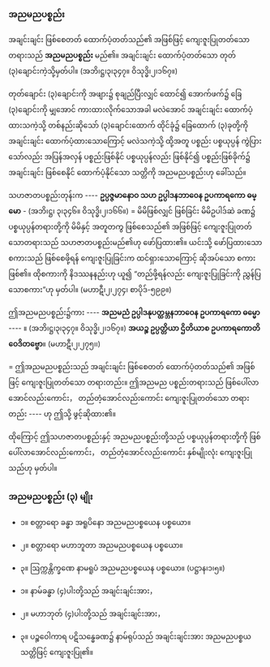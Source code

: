 ### အညမညပစ္စည်း

အချင်းချင်း ဖြစ်စေတတ် ထောက်ပံ့တတ်သည်၏ အဖြစ်ဖြင့် ကျေးဇူးပြုတတ်သော တရားသည် **အညမညပစ္စည်း** မည်၏။ 
အချင်းချင်း ထောက်ပံ့တတ်သော တုတ် (၃)ချောင်းကဲ့သို့မှတ်ပါ။
(အဘိ၊ဋ္ဌ၊၃၊၃၄၇။ ဝိသုဒ္ဓိ၊၂၊၁၆၇။)

တုတ်ချောင်း (၃)ချောင်းကို အဖျား၌ စုချည်ပြီးလျှင် ထောင်၍ အောက်ဖက်၌ ခြေ (၃)ချောင်းကို မျှအောင် ကားထားလိုက်သောအခါ မလဲအောင် အချင်းချင်း ထောက်ပံ့ထားသကဲ့သို့ တစ်နည်းဆိုသော် (၃)ချောင်းထောက် ထိုင်ခုံ၌ ခြေထောက် (၃)ခုတို့ကို အချင်းချင်း ထောက်ပံ့ထားသောကြောင့် မလဲသကဲ့သို့ ထို့အတူ ပစ္စည်း ပစ္စယုပ္ပန် ကွဲပြားသော်လည်း အပြန်အလှန် ပစ္စည်းဖြစ်နိုင် ပစ္စယုပ္ပန်လည်း ဖြစ်နိုင်၍ ပစ္စည်းဖြစ်ခိုက်၌ အချင်းချင်း ဖြစ်စေနိုင် ထောက်ပံ့နိုင်သော သတ္တိကို အညမညပစ္စည်းဟု ခေါ်သည်။

သဟဇာတပစ္စည်းတုန်းက ---- **ဥပ္ပဇ္ဇမာနောဝ သဟ ဥပ္ပါဒနဘာဝေန ဥပကာရကော ဓမ္မော** - (အဘိ၊ဋ္ဌ၊ ၃၊၃၄၆။ ဝိသုဒ္ဓိ၊၂၊၁၆၆။) = မိမိဖြစ်လျှင် ဖြစ်ခြင်း မိမိဥပါဒ်ဆဲ ခဏ၌ ပစ္စယုပ္ပန်တရားတို့ကို မိမိနှင့် အတူတကွ ဖြစ်စေသည်၏ အဖြစ်ဖြင့် ကျေးဇူးပြုတတ်သောတရားသည် သဟဇာတပစ္စည်းမည်၏ဟု ဖော်ပြထား၏။ 
ယင်းသို့ ဖော်ပြထားသော စကားသည် ဖြစ်စေဖို့ရန် ကျေးဇူးပြုခြင်းက ထင်ရှားသောကြောင့် ဆိုအပ်သော စကားဖြစ်၏။ 
ထိုစကားကို နိဒဿနနည်းဟု ယူ၍ “တည်ဖို့ရန်လည်း ကျေးဇူးပြုခြင်းကို ညွှန်ပြသောစကား”ဟု မှတ်ပါ။
(မဟာဋီ၊၂၊၂၇၄၊ စာပိုဒ်-၅၉၉။)

ဤအညမညပစ္စည်း၌ကား ---- **အညမညံ ဥပ္ပါဒနုပတ္ထမ္ဘနဘာဝေန ဥပကာရကော ဓမ္မော** ---- ။ (အဘိ၊ဋ္ဌ၊၃၊၃၄၇။ ဝိသုဒ္ဓိ၊၂၊၁၆၇။) **အယဉ္စ ဥပ္ပတ္တိယာ ဌိတိယာစ ဥပကာရကောတိ ဝေဒိတဗ္ဗော**။ (မဟာဋီ၊၂၊၂၇၅၊၊)

= ဤအညမညပစ္စည်းသည် အချင်းချင်း ဖြစ်စေတတ် ထောက်ပံ့တတ်သည်၏ အဖြစ်ဖြင့် ကျေးဇူးပြုတတ်သော တရားတည်း။ 
ဤအညမည ပစ္စည်းတရားသည် ဖြစ်ပေါ်လာအောင်လည်းကောင်း， တည်တံ့အောင်လည်းကောင်း ကျေးဇူးပြုတတ်သော တရားတည်း ---- ဟု ဤသို့ ဖွင့်ဆိုထား၏။

ထိုကြောင့် ဤသဟဇာတပစ္စည်းနှင့် အညမညပစ္စည်းတို့သည် ပစ္စယုပ္ပန်တရားတို့ကို ဖြစ်ပေါ်လာအောင်လည်းကောင်း， တည်တံ့အောင်လည်းကောင်း နှစ်မျိုးလုံး ကျေးဇူးပြုသည်ဟု မှတ်ပါ။

### အညမညပစ္စည်း (၃) မျိုး

- ၁။ စတ္တာရော ခန္ဓာ အရူပိနော အညမညပစ္စယေန ပစ္စယော။
- ၂။ စတ္တာရော မဟာဘူတာ အညမညပစ္စယေန ပစ္စယော။
- ၃။ ဩက္ကန္တိက္ခဏေ နာမရူပံ အညမညပစ္စယေန ပစ္စယော။ (ပဋ္ဌာန၊၁၊၅။)

- ၁။ နာမ်ခန္ဓာ (၄)ပါးတို့သည် အချင်းချင်းအား，
- ၂။ မဟာဘုတ် (၄)ပါးတို့သည် အချင်းချင်းအား，
- ၃။ ပဉ္စဝေါကာရ ပဋိသန္ဓေခဏ၌ နာမ်ရုပ်သည် အချင်းချင်းအား အညမညပစ္စယသတ္တိဖြင့် ကျေးဇူးပြု၏။
